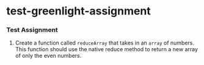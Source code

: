 # test-greenlight-assignment

### Test Assignment

1. Create a function called `reduceArray` that takes in an `array` of numbers. This function should use the native reduce method to return a new array of only the even numbers.